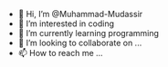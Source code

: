 - 👋 Hi, I’m @Muhammad-Mudassir
- 👀 I’m interested in coding
- 🌱 I’m currently learning programming
- 💞️ I’m looking to collaborate on ...
- 📫 How to reach me ...

<!---
Muhammad-Mudassir/Muhammad-Mudassir is a ✨ special ✨ repository because its `README.md` (this file) appears on your GitHub profile.
You can click the Preview link to take a look at your changes.
--->
